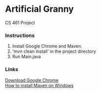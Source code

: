 # Artificial Granny
CS 461 Project

### Instructions
1. Install Google Chrome and Maven.
2. 'mvn clean install' in the project directory
3. Run Main.java

### Links
[Download Google Chrome](https://www.google.com/chrome/browser/desktop/index.html)  
[How to install Maven on Windows](https://www.mkyong.com/maven/how-to-install-maven-in-windows/)

